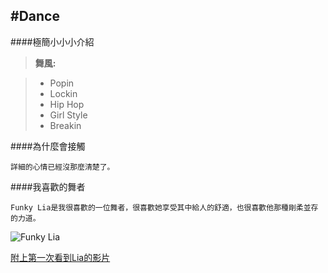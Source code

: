 #Dance
-------------
####極簡小小小介紹

> **舞風:**

> - Popin
> - Lockin
> - Hip Hop
> - Girl Style
> - Breakin 

####為什麼會接觸

    詳細的心情已經沒那麼清楚了。

####我喜歡的舞者

    Funky Lia是我很喜歡的一位舞者，很喜歡她享受其中給人的舒適，也很喜歡他那種剛柔並存的力道。
![Funky Lia](http://www.toohiphop.com/public/uploads/images/2015/07/20150701163756108.jpg)


[附上第一次看到Lia的影片](https://www.youtube.com/watch?v=kXegvzmVfCw)

